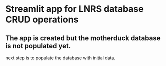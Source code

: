 # Streamlit app for LNRS database CRUD operations

## The app is created but the motherduck database is not populated yet.
next step is to populate the database with initial data.